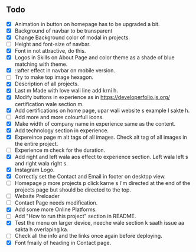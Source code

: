 ## Todo
- [x] Animation in button on homepage has to be upgraded a bit. 
- [x] Background of navbar to be transparent
- [x] Change Background color of modal in projects.
- [ ] Height and font-size of navbar.
- [x] Font in not attractive, do this. 
- [x] Logos in Skills on About Page and color theme as a shade of blue matching with theme.
- [x] ::after effect in navbar on mobile version. 
- [ ] Try to make top image hexagon.
- [x] Description of all projects.
- [x] Last m Made with love wali line add krni h.
- [x] Modify buttons in experience as in https://developerfolio.js.org/ certification wale section m.
- [x] Add certifications on home page, upar wali website s example l sakte h.
- [ ] Add more and more colourfull icons. 
- [x] Make width of company name in experience same as the content.
- [x] Add technology section in experience.
- [x] Expereince page m alt tags of all images. Check alt tag of all images in the entire project. 
- [ ] Experience m check for the duration.
- [x] Add right and left wala aos effect to experience section. Left wala left s and right wala right s.
- [x] Instagram Logo.
- [x] Correctly set the Contact and Email in footer on desktop view.
- [ ] Homepage p more projects p click karne s I'm directed at the end of the projects page but should be directed to the top.
- [ ] Website Preloader
- [ ] Contact Page needs modification.
- [x] Add some more Online Platforms.
- [ ] Add "How to run this project" section in README.
- [x] Test the menu on larger device, neeche wale section k saath issue aa sakta h overlaping ka.
- [ ] Check all the info and the links once again before deploying.
- [x] Font fmaily of heading in Contact page.